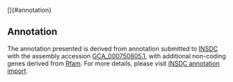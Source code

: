 []{#annotation}

Annotation
----------

The annotation presented is derived from annotation submitted to
[INSDC](http://www.insdc.org) with the assembly accession
[GCA\_000750805.1](http://www.ebi.ac.uk/ena/data/view/GCA_000750805.1),
with additional non-coding genes derived from
[Rfam](http://rfam.xfam.org/). For more details, please visit [INSDC
annotation
import](http://ensemblgenomes.org/info/data/insdc_annotation).
